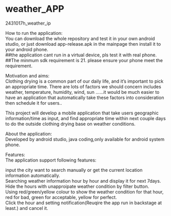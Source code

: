 # weather_APP
2431017h_weather_ip


How to run the application:  
You can download the whole repository and test it in your own android studio, or just download app-release.apk in the mainpage then install it to your android phone.  
##the application cant run in a virtual device, pls test it with real phone.  
##The minmum sdk requirement is 21. please ensure your phone meet the requirement.  

Motivation and aims:  
Clothing drying is a common part of our daily life, and it’s important to pick an appropriate time. There are lots of factors we should concern includes weather, temperature, humidity, wind, sun ……it would be much easier to have an application that automatically take these factors into consideration then  schedule it for users..

This project will develop a mobile application that take users geographic information/time as input, and find appropriate time within next couple days to do the outside clothing drying base on weather conditions. 


About the application:  
Developed by android studio, java coding,only available for android system phone.  

Features:  
The application support following features:  

input the city want to search manually or get the current location information automatically.  
Searching weather information hour by hour and display it for next 7days.
Hide the hours with unapproipate weather condition by filter button.  
Using red/green/yellow colour to show the weather condition for that hour, red for bad, green for acceptable, yellow for perfect.  
Click the hour and setting notification(Reuqire the app run in  backstage at least.) and cancel it.

